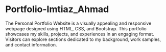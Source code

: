 # Portfolio-Imtiaz_Ahmad
The Personal Portfolio Website is a visually appealing and responsive webpage designed using HTML, CSS, and Bootstrap. This portfolio showcases my skills, projects, and experiences in an engaging format. Visitors can explore sections dedicated to my background, work samples, and contact information.
